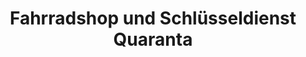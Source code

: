 ---
title: "Fahrradshop und Schlüsseldienst Quaranta"
url: /hettstedt/fahrradshop-und-schluesseldienst-quaranta/
shop: Fahrrad
---
